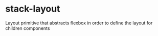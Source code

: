 # stack-layout
Layout primitive that abstracts flexbox in order to define the layout for children components
